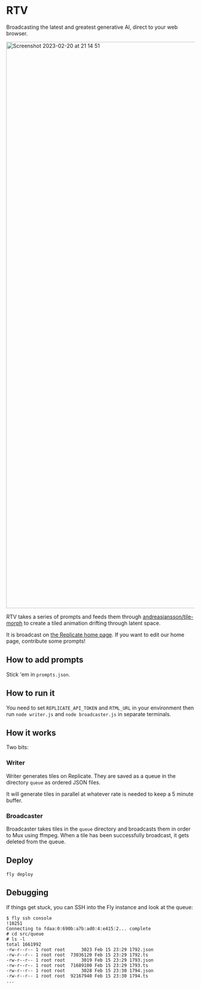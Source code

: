 # RTV

Broadcasting the latest and greatest generative AI, direct to your web browser.

<img width="1511" alt="Screenshot 2023-02-20 at 21 14 51" src="https://user-images.githubusercontent.com/40906/220253777-cde3e00c-8410-4ea7-9de2-812d3391d027.png">

RTV takes a series of prompts and feeds them through [andreasjansson/tile-morph](https://replicate.com/andreasjansson/tile-morph) to create a tiled animation drifting through latent space.

It is broadcast on [the Replicate home page](https://replicate.com/home). If you want to edit our home page, contribute some prompts!

## How to add prompts

Stick 'em in `prompts.json`.

## How to run it

You need to set `REPLICATE_API_TOKEN` and `RTML_URL` in your environment then run `node writer.js` and `node broadcaster.js` in separate terminals.

## How it works

Two bits:

### Writer

Writer generates tiles on Replicate. They are saved as a queue in the directory `queue` as ordered JSON files.

It will generate tiles in parallel at whatever rate is needed to keep a 5 minute buffer.

### Broadcaster

Broadcaster takes tiles in the `queue` directory and broadcasts them in order to Mux using ffmpeg. When a tile has been successfully broadcast, it gets deleted from the queue.

## Deploy

```
fly deploy
```

## Debugging

If things get stuck, you can SSH into the Fly instance and look at the queue:

```
$ fly ssh console                                                                                                                                                            !10251
Connecting to fdaa:0:690b:a7b:ad0:4:e415:2... complete
# cd src/queue
# ls -l
total 1661992
-rw-r--r-- 1 root root      3023 Feb 15 23:29 1792.json
-rw-r--r-- 1 root root  73036120 Feb 15 23:29 1792.ts
-rw-r--r-- 1 root root      3019 Feb 15 23:29 1793.json
-rw-r--r-- 1 root root  71689100 Feb 15 23:29 1793.ts
-rw-r--r-- 1 root root      3028 Feb 15 23:30 1794.json
-rw-r--r-- 1 root root  92167940 Feb 15 23:30 1794.ts
...
```
